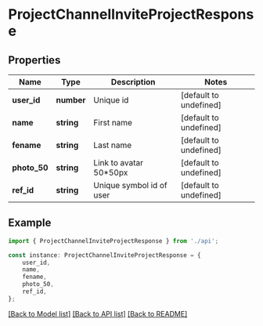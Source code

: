 # ProjectChannelInviteProjectResponse


## Properties

Name | Type | Description | Notes
------------ | ------------- | ------------- | -------------
**user_id** | **number** | Unique id | [default to undefined]
**name** | **string** | First name | [default to undefined]
**fename** | **string** | Last name | [default to undefined]
**photo_50** | **string** | Link to avatar 50*50px | [default to undefined]
**ref_id** | **string** | Unique symbol id of user | [default to undefined]

## Example

```typescript
import { ProjectChannelInviteProjectResponse } from './api';

const instance: ProjectChannelInviteProjectResponse = {
    user_id,
    name,
    fename,
    photo_50,
    ref_id,
};
```

[[Back to Model list]](../README.md#documentation-for-models) [[Back to API list]](../README.md#documentation-for-api-endpoints) [[Back to README]](../README.md)
